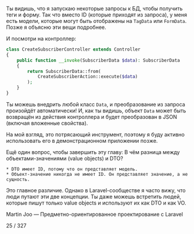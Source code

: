 Ты видишь, что я запускаю некоторые запросы к БД, чтобы получить теги и форму. Так что вместо ID (которые приходят из запроса), у меня есть модели, которые могут быть отображены на `TagData` или `FormData`. Позже я объясню эти вещи подробнее.

И посмотри на контроллер:

```php
class CreateSubscriberController extends Controller
{
    public function __invoke(SubscriberData $data): SubscriberData
    {
        return SubscriberData::from(
            CreateSubscriberAction::execute($data)
        );
    }
}
```

Ты можешь внедрить любой класс `Data`, и преобразование из запроса произойдёт автоматически! И, как ты видишь, объект `Data` может быть возвращён из действия контроллера и будет преобразован в JSON (включая вложенные свойства).

На мой взгляд, это потрясающий инструмент, поэтому я буду активно использовать его в демонстрационном приложении позже.

Ещё один вопрос, чтобы завершить эту главу:
В чём разница между объектами-значениями (value objects) и DTO?

    * DTO имеет ID, потому что он представляет модель.
    * Объект-значение никогда не имеет ID. Он представляет значение, а не сущность.

Это главное различие. Однако в Laravel-сообществе я часто вижу, что люди путают эти две концепции. Ты даже можешь встретить людей, которые пишут только value objects и используют их как DTO и как VO.


Martin Joo — Предметно-ориентированное проектирование с Laravel

25 / 327

